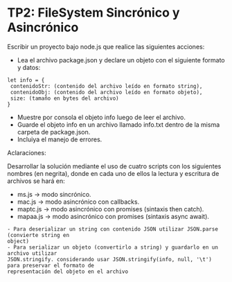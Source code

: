 # TP2: FileSystem Sincrónico y Asincrónico

Escribir un proyecto bajo node.js que realice las siguientes acciones:

- Lea el archivo package.json y declare un objeto con el siguiente formato y datos:

```
let info = {
 contenidoStr: (contenido del archivo leído en formato string),
 contenidoObj: (contenido del archivo leído en formato objeto),
 size: (tamaño en bytes del archivo)
}
```

- Muestre por consola el objeto info luego de leer el archivo.
- Guarde el objeto info en un archivo llamado info.txt dentro de la misma carpeta de package.json.
- Incluiya el manejo de errores.

Aclaraciones:

Desarrollar la solución mediante el uso de cuatro scripts con los siguientes nombres (en
negrita), donde en cada uno de ellos la lectura y escritura de archivos se hará en:

- ms.js → modo sincrónico.
- mac.js → modo asincrónico con callbacks.
- maptc.js → modo asincrónico con promises (sintaxis then catch).
- mapaa.js → modo asincrónico con promises (sintaxis async await).

```
- Para deserializar un string con contenido JSON utilizar JSON.parse (convierte string en
object)
- Para serializar un objeto (convertirlo a string) y guardarlo en un archivo utilizar
JSON.stringify. considerando usar JSON.stringify(info, null, '\t') para preservar el formato de
representación del objeto en el archivo
```
